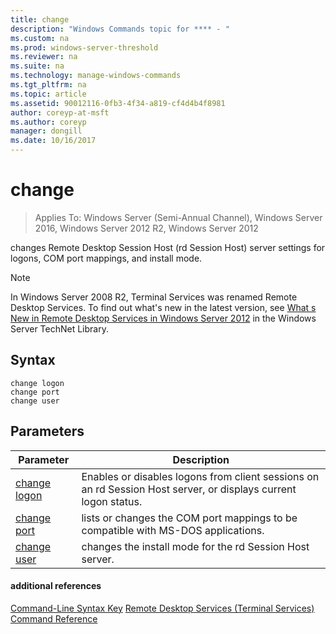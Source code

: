 ```yaml
---
title: change
description: "Windows Commands topic for **** - "
ms.custom: na
ms.prod: windows-server-threshold
ms.reviewer: na
ms.suite: na
ms.technology: manage-windows-commands
ms.tgt_pltfrm: na
ms.topic: article
ms.assetid: 90012116-0fb3-4f34-a819-cf4d4b4f8981
author: coreyp-at-msft
ms.author: coreyp
manager: dongill
ms.date: 10/16/2017
---
```

# change

>Applies To: Windows Server (Semi-Annual Channel), Windows Server 2016, Windows Server 2012 R2, Windows Server 2012

changes Remote Desktop Session Host (rd Session Host) server settings for logons, COM port mappings, and install mode.
> [!NOTE]
> In Windows Server 2008 R2, Terminal Services was renamed Remote Desktop Services. To find out what's new in the latest version, see [What s New in Remote Desktop Services in Windows Server 2012](https://technet.microsoft.com/library/hh831527) in the Windows Server TechNet Library.
## Syntax
```
change logon
change port
change user
```
## Parameters
|Parameter|Description|
|-------|--------|
|[change logon](change-logon.md)|Enables or disables logons from client sessions on an rd Session Host server, or displays current logon status.|
|[change port](change-port.md)|lists or changes the COM port mappings to be compatible with MS-DOS applications.|
|[change user](change-user.md)|changes the install mode for the rd Session Host server.|
#### additional references
[Command-Line Syntax Key](command-line-syntax-key.md)
[Remote Desktop Services &#40;Terminal Services&#41; Command Reference](remote-desktop-services-terminal-services-command-reference.md)
